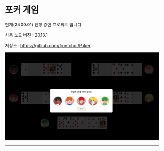 # 포커 게임

현재(24.09.01) 진행 중인 프로젝트 입니다.

사용 노드 버젼 : 20.13.1

저장소 : https://github.com/frontchoi/Poker

<img src="./public/poker.PNG">

---

